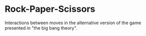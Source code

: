 # Rock-Paper-Scissors
Interactions between moves in the alternative version of the game presented in "the big bang theory".
